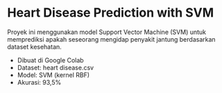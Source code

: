 # Heart Disease Prediction with SVM

Proyek ini menggunakan model Support Vector Machine (SVM) untuk memprediksi apakah seseorang mengidap penyakit jantung berdasarkan dataset kesehatan.

- Dibuat di Google Colab
- Dataset: heart disease.csv
- Model: SVM (kernel RBF)
- Akurasi: 93,5%

